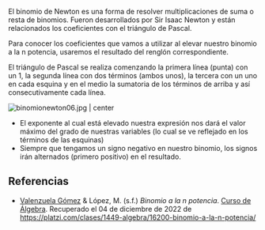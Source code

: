 El binomio de Newton es una forma de resolver multiplicaciones de suma o resta de binomios. Fueron desarrollados por Sir Isaac Newton y están relacionados los coeficientes con el triángulo de Pascal.

Para conocer los coeficientes que vamos a utilizar al elevar nuestro binomio a la n potencia, usaremos el resultado del renglón correspondiente.

El triángulo de Pascal se realiza comenzando la primera línea (punta) con un 1, la segunda línea con dos términos (ambos unos), la tercera con un uno en cada esquina y en el medio la sumatoria de los términos de arriba y así consecutivamente cada línea.

![binomionewton06.jpg | center](https://static.platzi.com/media/user_upload/binomionewton06-7a6dff1f-260a-4384-8d22-2f6e70dcf731.jpg)

-   El exponente al cual está elevado nuestra expresión nos dará el valor máximo del grado de nuestras variables (lo cual se ve reflejado en los términos de las esquinas)
-   Siempre que tengamos un signo negativo en nuestro binomio, los signos irán alternados (primero positivo) en el resultado.

## Referencias

- [Valenzuela Gómez](https://platzi.com/profes/marce-valenzuela-236/) & López, M. (s.f.) _Binomio a la n potencia_. [Curso de Álgebra](https://platzi.com/clases/1449-algebra/15884-signos-de-agrupacion/). Recuperado el 04 de diciembre de 2022 de https://platzi.com/clases/1449-algebra/16200-binomio-a-la-n-potencia/